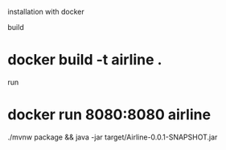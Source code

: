 
installation with docker


build

# docker build -t airline .

run

# docker run 8080:8080 airline

./mvnw package && java -jar target/Airline-0.0.1-SNAPSHOT.jar